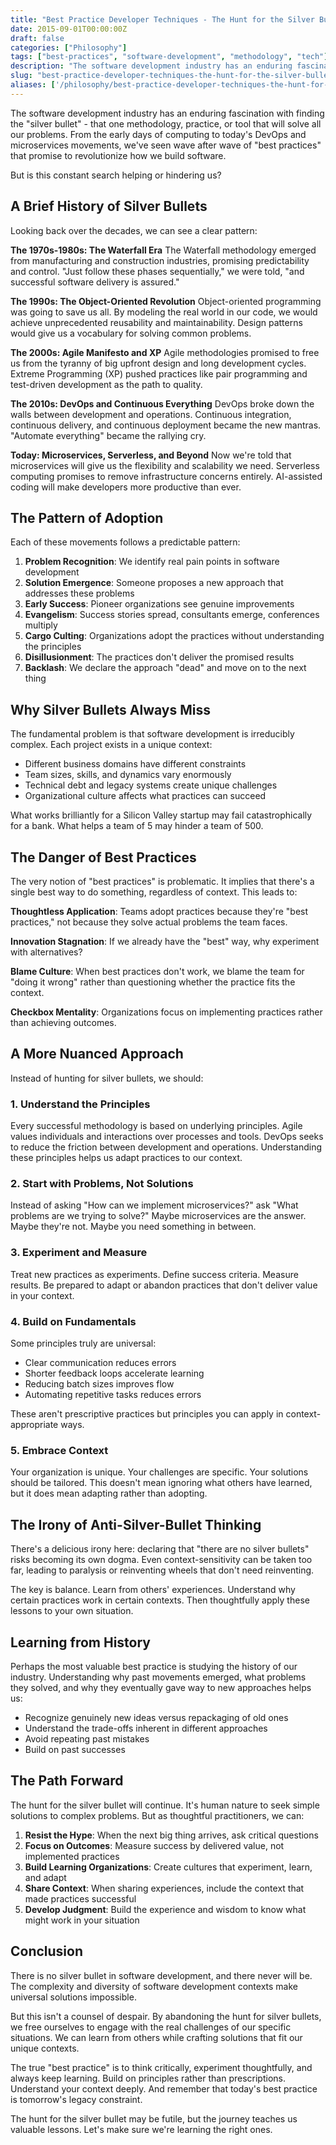 ```yaml
---
title: "Best Practice Developer Techniques - The Hunt for the Silver Bullet"
date: 2015-09-01T00:00:00Z
draft: false
categories: ["Philosophy"]
tags: ["best-practices", "software-development", "methodology", "tech"]
description: "The software development industry has an enduring fascination with finding the 'silver bullet' - that one methodology, practice, or tool that will solve all our problems."
slug: "best-practice-developer-techniques-the-hunt-for-the-silver-bullet"
aliases: ['/philosophy/best-practice-developer-techniques-the-hunt-for-the-silver-bullet/', '/best-practice-developer-techniques-the-hunt-for-the-silver-bullet/']
---
```


The software development industry has an enduring fascination with finding the "silver bullet" - that one methodology, practice, or tool that will solve all our problems. From the early days of computing to today's DevOps and microservices movements, we've seen wave after wave of "best practices" that promise to revolutionize how we build software.

But is this constant search helping or hindering us?

## A Brief History of Silver Bullets

Looking back over the decades, we can see a clear pattern:

**The 1970s-1980s: The Waterfall Era**
The Waterfall methodology emerged from manufacturing and construction industries, promising predictability and control. "Just follow these phases sequentially," we were told, "and successful software delivery is assured."

**The 1990s: The Object-Oriented Revolution**
Object-oriented programming was going to save us all. By modeling the real world in our code, we would achieve unprecedented reusability and maintainability. Design patterns would give us a vocabulary for solving common problems.

**The 2000s: Agile Manifesto and XP**
Agile methodologies promised to free us from the tyranny of big upfront design and long development cycles. Extreme Programming (XP) pushed practices like pair programming and test-driven development as the path to quality.

**The 2010s: DevOps and Continuous Everything**
DevOps broke down the walls between development and operations. Continuous integration, continuous delivery, and continuous deployment became the new mantras. "Automate everything" became the rallying cry.

**Today: Microservices, Serverless, and Beyond**
Now we're told that microservices will give us the flexibility and scalability we need. Serverless computing promises to remove infrastructure concerns entirely. AI-assisted coding will make developers more productive than ever.

## The Pattern of Adoption

Each of these movements follows a predictable pattern:

1. **Problem Recognition**: We identify real pain points in software development
2. **Solution Emergence**: Someone proposes a new approach that addresses these problems
3. **Early Success**: Pioneer organizations see genuine improvements
4. **Evangelism**: Success stories spread, consultants emerge, conferences multiply
5. **Cargo Culting**: Organizations adopt the practices without understanding the principles
6. **Disillusionment**: The practices don't deliver the promised results
7. **Backlash**: We declare the approach "dead" and move on to the next thing

## Why Silver Bullets Always Miss

The fundamental problem is that software development is irreducibly complex. Each project exists in a unique context:

- Different business domains have different constraints
- Team sizes, skills, and dynamics vary enormously
- Technical debt and legacy systems create unique challenges
- Organizational culture affects what practices can succeed

What works brilliantly for a Silicon Valley startup may fail catastrophically for a bank. What helps a team of 5 may hinder a team of 500.

## The Danger of Best Practices

The very notion of "best practices" is problematic. It implies that there's a single best way to do something, regardless of context. This leads to:

**Thoughtless Application**: Teams adopt practices because they're "best practices," not because they solve actual problems the team faces.

**Innovation Stagnation**: If we already have the "best" way, why experiment with alternatives?

**Blame Culture**: When best practices don't work, we blame the team for "doing it wrong" rather than questioning whether the practice fits the context.

**Checkbox Mentality**: Organizations focus on implementing practices rather than achieving outcomes.

## A More Nuanced Approach

Instead of hunting for silver bullets, we should:

### 1. Understand the Principles

Every successful methodology is based on underlying principles. Agile values individuals and interactions over processes and tools. DevOps seeks to reduce the friction between development and operations. Understanding these principles helps us adapt practices to our context.

### 2. Start with Problems, Not Solutions

Instead of asking "How can we implement microservices?" ask "What problems are we trying to solve?" Maybe microservices are the answer. Maybe they're not. Maybe you need something in between.

### 3. Experiment and Measure

Treat new practices as experiments. Define success criteria. Measure results. Be prepared to adapt or abandon practices that don't deliver value in your context.

### 4. Build on Fundamentals

Some principles truly are universal:
- Clear communication reduces errors
- Shorter feedback loops accelerate learning
- Reducing batch sizes improves flow
- Automating repetitive tasks reduces errors

These aren't prescriptive practices but principles you can apply in context-appropriate ways.

### 5. Embrace Context

Your organization is unique. Your challenges are specific. Your solutions should be tailored. This doesn't mean ignoring what others have learned, but it does mean adapting rather than adopting.

## The Irony of Anti-Silver-Bullet Thinking

There's a delicious irony here: declaring that "there are no silver bullets" risks becoming its own dogma. Even context-sensitivity can be taken too far, leading to paralysis or reinventing wheels that don't need reinventing.

The key is balance. Learn from others' experiences. Understand why certain practices work in certain contexts. Then thoughtfully apply these lessons to your own situation.

## Learning from History

Perhaps the most valuable best practice is studying the history of our industry. Understanding why past movements emerged, what problems they solved, and why they eventually gave way to new approaches helps us:

- Recognize genuinely new ideas versus repackaging of old ones
- Understand the trade-offs inherent in different approaches
- Avoid repeating past mistakes
- Build on past successes

## The Path Forward

The hunt for the silver bullet will continue. It's human nature to seek simple solutions to complex problems. But as thoughtful practitioners, we can:

1. **Resist the Hype**: When the next big thing arrives, ask critical questions
2. **Focus on Outcomes**: Measure success by delivered value, not implemented practices
3. **Build Learning Organizations**: Create cultures that experiment, learn, and adapt
4. **Share Context**: When sharing experiences, include the context that made practices successful
5. **Develop Judgment**: Build the experience and wisdom to know what might work in your situation

## Conclusion

There is no silver bullet in software development, and there never will be. The complexity and diversity of software development contexts make universal solutions impossible.

But this isn't a counsel of despair. By abandoning the hunt for silver bullets, we free ourselves to engage with the real challenges of our specific situations. We can learn from others while crafting solutions that fit our unique contexts.

The true "best practice" is to think critically, experiment thoughtfully, and always keep learning. Build on principles rather than prescriptions. Understand your context deeply. And remember that today's best practice is tomorrow's legacy constraint.

The hunt for the silver bullet may be futile, but the journey teaches us valuable lessons. Let's make sure we're learning the right ones.
